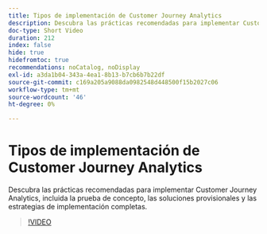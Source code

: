 ```yaml
---
title: Tipos de implementación de Customer Journey Analytics
description: Descubra las prácticas recomendadas para implementar Customer Journey Analytics, incluida la prueba de concepto, las soluciones provisionales y las estrategias de implementación completas.
doc-type: Short Video
duration: 212
index: false
hide: true
hidefromtoc: true
recommendations: noCatalog, noDisplay
exl-id: a3da1b04-343a-4ea1-8b13-b7cb6b7b22df
source-git-commit: c169a205a9088da0982548d448500f15b2027c06
workflow-type: tm+mt
source-wordcount: '46'
ht-degree: 0%

---
```


# Tipos de implementación de Customer Journey Analytics

Descubra las prácticas recomendadas para implementar Customer Journey Analytics, incluida la prueba de concepto, las soluciones provisionales y las estrategias de implementación completas.

<!-- 62_S113_3442460_211_best-practices-for-implementing-customer-journey-analytics -->
>[!VIDEO](https://video.tv.adobe.com/v/3458311/?learn=on&enablevpops=true)
